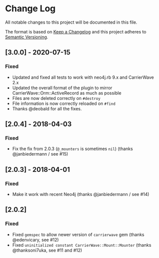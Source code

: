 # Change Log
All notable changes to this project will be documented in this file.

The format is based on [Keep a Changelog](http://keepachangelog.com/) 
and this project adheres to [Semantic Versioning](http://semver.org/).

## [3.0.0] - 2020-07-15

### Fixed

- Updated and fixed all tests to work with neo4j.rb 9.x and CarrierWave 2.x
- Updated the overall format of the plugin to mirror CarrierWave::Orm::ActiveRecord as much as possible
- Files are now deleted correctly on `#destroy`
- File information is now correctly reloaded on `#find`
- Thanks @deobald for all the fixes.

## [2.0.4] - 2018-04-03

### Fixed

- Fix the fix from 2.0.3 (`@_mounters` is sometimes `nil`) (thanks @janbiedermann / see #15)

## [2.0.3] - 2018-04-01

### Fixed

- Make it work with recent Neo4j (thanks @janbiedermann / see #14)

## [2.0.2]

### Fixed
- Fixed `gemspec` to allow newer version of `carrierwave` gem (thanks @edenvicary, see #12)
- Fixed `uninitialized constant CarrierWave::Mount::Mounter` (thanks @thanksoni7uka, see #11 and #12)

<!-- CHANGELOG started after version 2.0.1 -->

